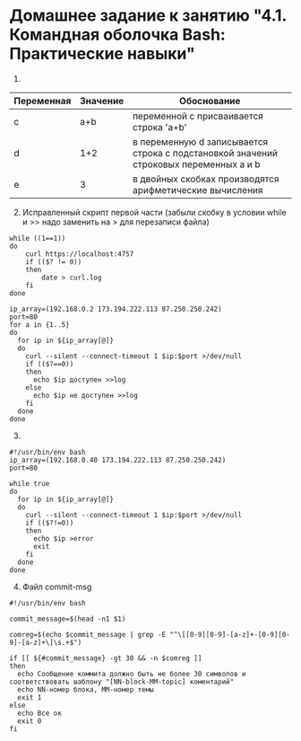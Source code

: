 # Домашнее задание к занятию "4.1. Командная оболочка Bash: Практические навыки"

1. 
| Переменная | Значение| Обоснование                                                                           |
| ------- | ------ |---------------------------------------------------------------------------------------|
| c | a+b | переменной с присваивается строка 'a+b'                                               |
| d | 1+2 | в переменную d записывается строка с подстановкой значений строковых переменных a и b |
| e | 3 | в двойных скобках производятся арифметические вычисления                              |

2. Исправленный скрипт первой части (забыли скобку в условии while  и >> надо заменить на > для перезаписи файла)
```
while ((1==1))
do
    curl https://localhost:4757
    if (($? != 0))
    then
        date > curl.log
    fi
done
```

```commandline
ip_array=(192.168.0.2 173.194.222.113 87.250.250.242)
port=80
for a in {1..5}
do
  for ip in ${ip_array[@]}
  do
    curl --silent --connect-timeout 1 $ip:$port >/dev/null
    if (($?==0))
    then
      echo $ip доступен >>log
    else
      echo $ip не доступен >>log
    fi
  done
done
```
3. 
```commandline
#!/usr/bin/env bash
ip_array=(192.168.0.40 173.194.222.113 87.250.250.242)
port=80

while true
do
  for ip in ${ip_array[@]}
  do
    curl --silent --connect-timeout 1 $ip:$port >/dev/null
    if (($?!=0))
    then
      echo $ip >error
      exit
    fi
  done
done
```
4. Файл commit-msg
```commandline
#!/usr/bin/env bash

commit_message=$(head -n1 $1)

comreg=$(echo $commit_message | grep -E "^\[[0-9][0-9]-[a-z]+-[0-9][0-9]-[a-z]+\]\s.+$")

if [[ ${#commit_message} -gt 30 && -n $comreg ]]
then
  echo Сообщение коммита должно быть не более 30 символов и соответствовать шаблону "[NN-block-MM-topic] коментарий"
  echo NN-номер блока, MM-номер темы
  exit 1
else
  echo Все ок
  exit 0
fi
```
